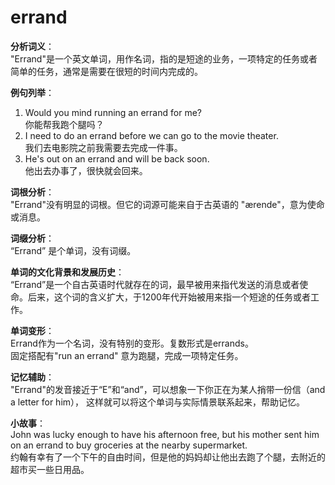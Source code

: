 # errand

**分析词义**：  
"Errand"是一个英文单词，用作名词，指的是短途的业务，一项特定的任务或者简单的任务，通常是需要在很短的时间内完成的。

  

**例句列举**：

  

1.  Would you mind running an errand for me?  
    你能帮我跑个腿吗？
2.  I need to do an errand before we can go to the movie theater.  
    我们去电影院之前我需要去完成一件事。
3.  He's out on an errand and will be back soon.  
    他出去办事了，很快就会回来。

  

**词根分析**：  
"Errand"没有明显的词根。但它的词源可能来自于古英语的 "ærende"，意为使命或消息。

  

**词缀分析**：  
“Errand” 是个单词，没有词缀。

  

**单词的文化背景和发展历史**：  
“Errand”是一个自古英语时代就存在的词，最早被用来指代发送的消息或者使命。后来，这个词的含义扩大，于1200年代开始被用来指一个短途的任务或者工作。

  

**单词变形**：  
Errand作为一个名词，没有特别的变形。复数形式是errands。  
固定搭配有"run an errand" 意为跑腿，完成一项特定任务。

  

**记忆辅助**：  
"Errand"的发音接近于“E”和“and”，可以想象一下你正在为某人捎带一份信（and a letter for him）， 这样就可以将这个单词与实际情景联系起来，帮助记忆。

  

**小故事**：  
John was lucky enough to have his afternoon free, but his mother sent him on an errand to buy groceries at the nearby supermarket.  
约翰有幸有了一个下午的自由时间，但是他的妈妈却让他出去跑了个腿，去附近的超市买一些日用品。
